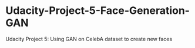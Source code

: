 # Udacity-Project-5-Face-Generation-GAN
Udacity Project 5: Using GAN on CelebA dataset to create new faces
